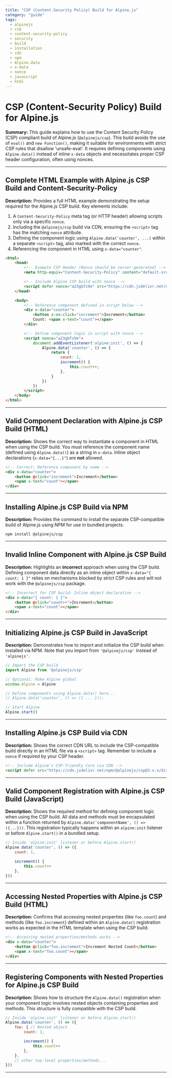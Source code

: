 ```yaml
---
title: "CSP (Content-Security Policy) Build for Alpine.js"
category: "guide"
tags:
  - alpinejs
  - csp
  - content-security-policy
  - security
  - build
  - installation
  - cdn
  - npm
  - Alpine.data
  - x-data
  - nonce
  - javascript
  - html
---
```


# CSP (Content-Security Policy) Build for Alpine.js

**Summary:** This guide explains how to use the Content Security Policy (CSP) compliant build of Alpine.js (`@alpinejs/csp`). This build avoids the use of `eval()` and `new Function()`, making it suitable for environments with strict CSP rules that disallow 'unsafe-eval'. It requires defining components using `Alpine.data()` instead of inline `x-data` objects and necessitates proper CSP header configuration, often using nonces.

---

## Complete HTML Example with Alpine.js CSP Build and Content-Security-Policy

**Description:** Provides a full HTML example demonstrating the setup required for the Alpine.js CSP build. Key elements include:
1.  A `Content-Security-Policy` meta tag (or HTTP header) allowing scripts only via a specific `nonce`.
2.  Including the `@alpinejs/csp` build via CDN, ensuring the `<script>` tag has the matching `nonce` attribute.
3.  Defining the component logic using `Alpine.data('counter', ...)` within a separate `<script>` tag, also marked with the correct `nonce`.
4.  Referencing the component in HTML using `x-data="counter"`.

```html
<html>
    <head>
        <!-- Example CSP Header (Nonce should be server-generated) -->
        <meta http-equiv="Content-Security-Policy" content="default-src 'self'; script-src 'nonce-a23gbfz9e'">

        <!-- Include Alpine CSP build with nonce -->
        <script defer nonce="a23gbfz9e" src="https://cdn.jsdelivr.net/npm/@alpinejs/csp@3.x.x/dist/cdn.min.js"></script>
    </head>

    <body>
        <!-- Reference component defined in script below -->
        <div x-data="counter">
            <button x-on:click="increment">Increment</button>
            Count: <span x-text="count"></span>
        </div>

        <!-- Define component logic in script with nonce -->
        <script nonce="a23gbfz9e">
            document.addEventListener('alpine:init', () => {
                Alpine.data('counter', () => {
                    return {
                        count: 1,
                        increment() {
                            this.count++;
                        },
                    }
                })
            })
        </script>
    </body>
</html>
```

---

## Valid Component Declaration with Alpine.js CSP Build (HTML)

**Description:** Shows the correct way to instantiate a component in HTML when using the CSP build. You must reference the component name (defined using `Alpine.data()`) as a string in `x-data`. Inline object declarations (`x-data="{...}"`) are **not** allowed.

```html
<!-- Correct: Reference component by name -->
<div x-data="counter">
    <button @click="increment">Increment</button>
    <span x-text="count"></span>
</div>
```

---

## Installing Alpine.js CSP Build via NPM

**Description:** Provides the command to install the separate CSP-compatible build of Alpine.js using NPM for use in bundled projects.

```shell
npm install @alpinejs/csp
```

---

## Invalid Inline Component with Alpine.js CSP Build

**Description:** Highlights an **incorrect** approach when using the CSP build. Defining component data directly as an inline object within `x-data="{ count: 1 }"` relies on mechanisms blocked by strict CSP rules and will not work with the `@alpinejs/csp` package.

```html
<!-- Incorrect for CSP build: Inline object declaration -->
<div x-data="{ count: 1 }">
    <button @click="count++">Increment</button>
    <span x-text="count"></span>
</div>
```

---

## Initializing Alpine.js CSP Build in JavaScript

**Description:** Demonstrates how to import and initialize the CSP build when installed via NPM. Note that you import from `'@alpinejs/csp'` instead of `'alpinejs'`.

```javascript
// Import the CSP build
import Alpine from '@alpinejs/csp'

// Optional: Make Alpine global
window.Alpine = Alpine

// Define components using Alpine.data() here...
// Alpine.data('counter', () => ({ ... }));

// Start Alpine
Alpine.start()
```

---

## Installing Alpine.js CSP Build via CDN

**Description:** Shows the correct CDN URL to include the CSP-compatible build directly in an HTML file via a `<script>` tag. Remember to include a `nonce` if required by your CSP header.

```html
<!-- Include Alpine's CSP-friendly Core via CDN -->
<script defer src="https://cdn.jsdelivr.net/npm/@alpinejs/csp@3.x.x/dist/cdn.min.js"></script>
```

---

## Valid Component Registration with Alpine.js CSP Build (JavaScript)

**Description:** Shows the required method for defining component logic when using the CSP build. All data and methods must be encapsulated within a function returned by `Alpine.data('componentName', () => ({...}))`. This registration typically happens within an `alpine:init` listener or before `Alpine.start()` in a bundled setup.

```javascript
// Inside 'alpine:init' listener or before Alpine.start()
Alpine.data('counter', () => ({
    count: 1,

    increment() {
        this.count++
    },
}))
```

---

## Accessing Nested Properties with Alpine.js CSP Build (HTML)

**Description:** Confirms that accessing nested properties (like `foo.count`) and methods (like `foo.increment`) defined within an `Alpine.data()` registration works as expected in the HTML template when using the CSP build.

```html
<!-- Accessing nested properties/methods works -->
<div x-data="counter">
    <button @click="foo.increment">Increment Nested Count</button>
    <span x-text="foo.count"></span>
</div>
```

---

## Registering Components with Nested Properties for Alpine.js CSP Build

**Description:** Shows how to structure the `Alpine.data()` registration when your component logic involves nested objects containing properties and methods. This structure is fully compatible with the CSP build.

```javascript
// Inside 'alpine:init' listener or before Alpine.start()
Alpine.data('counter', () => ({
    foo: { // Nested object
        count: 1,

        increment() {
            this.count++
        },
    },
    // other top-level properties/methods...
}))
```

---